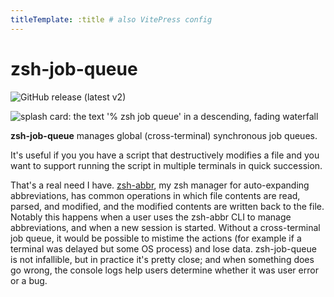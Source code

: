 ```yaml
---
titleTemplate: :title # also VitePress config
---
```


# zsh-job-queue

![GitHub release (latest v2)](https://img.shields.io/github/v/release/olets/zsh-job-queue?filter=v2.*&label=legacy%20release&color=A20707)

![splash card: the text '% zsh job queue' in a descending, fading waterfall](/zsh-job-queue-card.png)

**zsh-job-queue** manages global (cross-terminal) synchronous job queues.

It's useful if you you have a script that destructively modifies a file and you want to support running the script in multiple terminals in quick succession.

That's a real need I have. [zsh-abbr](https://zsh-abbr.olets.dev), my zsh manager for auto-expanding abbreviations, has common operations in which file contents are read, parsed, and modified, and the modified contents are written back to the file. Notably this happens when a user uses the zsh-abbr CLI to manage abbreviations, and when a new session is started. Without a cross-terminal job queue, it would be possible to mistime the actions (for example if a terminal was delayed but some OS process) and lose data. zsh-job-queue is not infallible, but in practice it's pretty close; and when something does go wrong, the console logs help users determine whether it was user error or a bug.
